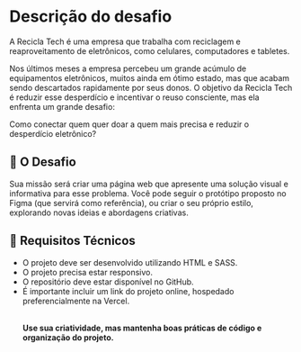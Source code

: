 <h1>Descrição do desafio</h1>

A Recicla Tech é uma empresa que trabalha com reciclagem e reaproveitamento de eletrônicos, como celulares, computadores e tabletes.

Nos últimos meses a empresa percebeu um grande acúmulo de equipamentos eletrônicos, muitos ainda em ótimo estado, mas que acabam sendo descartados rapidamente por seus donos. O objetivo da Recicla Tech é reduzir esse desperdício e incentivar o reuso consciente, mas ela enfrenta um grande desafio:

Como conectar quem quer doar a quem mais precisa e reduzir o desperdício eletrônico?

<h2>🧠 O Desafio</h2>

Sua missão será criar uma página web que apresente uma solução visual e informativa para esse problema.
Você pode seguir o protótipo proposto no Figma (que servirá como referência), ou criar o seu próprio estilo, explorando novas ideias e abordagens criativas.

<h2>🧰 Requisitos Técnicos</h2>
<ul>
    <li>O projeto deve ser desenvolvido utilizando HTML e SASS.</li>
    <li>O projeto precisa estar responsivo.</li>
    <li>O repositório deve estar disponível no GitHub.</li>
    <li>É importante incluir um link do projeto online, hospedado preferencialmente na Vercel.</li>


<p><strong><br>Use sua criatividade, mas mantenha boas práticas de código e organização do projeto.</strong></p>
